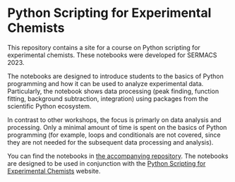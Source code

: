 # Python Scripting for Experimental Chemists

This repository contains a site for a course on Python scripting for experimental chemists. These notebooks were developed for SERMACS 2023.

The notebooks are designed to introduce students to the basics of Python programming and how it can be used to analyze experimental data. Particularly, the notebook shows data processing (peak finding, function fitting, background subtraction, integration) using packages from the scientific Python ecosystem.

In contrast to other workshops, the focus is primarly on data analysis and processing. Only a minimal amount of time is spent on the basics of Python programming (for example, loops and conditionals are not covered, since they are not needed for the subsequent data processing and analysis).

You can find the notebooks in [the accompanying repository](https://github.com/MolSSI-Education/python-experimental-chem). The notebooks are designed to be used in conjunction with the [Python Scripting for Experimental Chemists](https://education.molssi.org/python-scripting-experimental/) website.